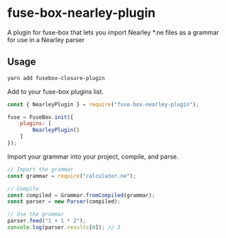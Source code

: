 # fuse-box-nearley-plugin
A plugin for fuse-box that lets you import Nearley *.ne files as a grammar for use in a Nearley parser

## Usage
```sh
yarn add fusebox-closure-plugin
```

Add to your fuse-box plugins list.

```js
const { NearleyPlugin } = require("fuse-box-nearley-plugin");

fuse = FuseBox.init({
    plugins: [
        NearleyPlugin()
    ]
});
```

Import your grammar into your project, compile, and parse.

```ts
// Import the grammar
const grammar = require("calculator.ne");

// Compile
const compiled = Grammar.fromCompiled(grammar);
const parser = new Parser(compiled);

// Use the grammar
parser.feed("1 + 1 * 2");
console.log(parser.results[0]); // 3
